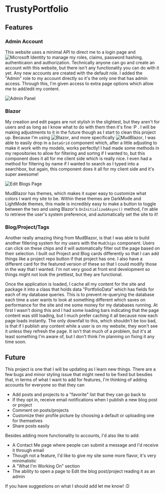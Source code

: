 # TrustyPortfolio

## Features

### Admin Account
This website uses a minimal API to direct me to a login page and ![Microsoft Identity](https://learn.microsoft.com/en-us/aspnet/core/security/authentication/identity?view=aspnetcore-8.0&tabs=visual-studio) to manage my roles, claims, password hashing, authenticaion and authorization.
Technically anyone can go and create an account with this website, but there isn't any functionality you can do with it yet. Any new accounts are created with the default role. I added the "Admin" role to my account directly so it's the only one that has admin access.
Through this, I'm given access to extra page options which allow me to add/edit my content.

![Admin Panel](https://res.cloudinary.com/djdtmbpce/image/upload/v1715878280/Screen_Shot_2024-05-16_at_9.51.10_AM_t6ngyp.png)

### Blazor

My creation and edit pages are not stylish in the slightest, but they aren't for users and as long as I know what to do with them then it's fine :P . I will be making adjustments to it in the future though as I start to clean this project up.
Because I'm using ![Blazor](https://dotnet.microsoft.com/en-us/apps/aspnet/web-apps/blazor), and more specifically ![MudBlazor](https://mudblazor.com/docs/), I was able to easily drop in a `DataGrid` component which, after a little adjusting to make it work with my models, works perfectly! I had made some methods in my repositories to allow for filtering and sortng if I wanted to, but this component does it all for me client side which is really nice. I even had a method for filtering by name if I wanted to search as I typed into a searchbox, but again, this component does it all for my client side and it's super awesome!

![Edit Blogs Page](https://res.cloudinary.com/djdtmbpce/image/upload/v1715878575/Screen_Shot_2024-05-16_at_9.56.05_AM_acy0c0.png)

MudBlazor has themes, which makes it super easy to customize what colors I want my site to be. Within these themes are DarkMode and LightMode themes, this made is incredibly easy to make a button to toggle between the two and using Blazor's `OnInitializedAsync()` method, I'm able to retrieve the user's system preference, and automatically set the site to it!

### Blog/Project/Tags

Another really amazing thing from MudBlazor, is that I was able to build another fitlering system for my users with the `MudChips` component. Users can click on these chips and it will automatically filter out the page based on their selection.
I built out Project and Blog cards differently so that I can add things like a project repo button if that project has one. I also have a different card for the featured version of these so that I could modify those in the way that I wanted. I'm not very good at front end development so things might not look the prettiest, but they are functional.

Once the application is loaded, I cache all my content for the site and package it into a class that holds data "PortfolioData" which has fields for each of my database queries. This is to prevent re-querying the database each time a user wants to look at something different which saves on performance for the site and me some money for my databases running.
At first I wasn't doing this and I had some loading bars indicating that the page content was still loading, but I much prefer caching it all because now each page loads instantly. The only downfall to this, which shouldn't be too bad, is that if I publish any content while a user is on my website, they won't see it unless they refresh the page. It isn't that much of a problem, but it's at least something I'm aware of, but I don't think I'm planning on fixing it any time soon.


## Future

This project is one that I will be updating as I learn new things. There are a few bugs and minor styling issue that might need to be fixed but besdies that, in terms of what I want to add for features, I'm thinking of adding accounts for everyone so that they can
- Add posts and projects to a "favorite" list that they can go back to
- If they opt in, receive email notifications when I publish a new blog post or project
- Comment on posts/projects
- Customize their profile picture by choosing a default or uploading one for themselves
- Share posts easily

Besides adding more functionality to accounts, I'd also like to add:
- A Contact Me page where people can submit a message and I'd receive it through email
- Though not a feature, I'd like to give my site some more flavor, it's very minimalistic
- A "What I'm Working On" section
- The ability to open a page to Edit the blog post/project reading it as an admin

If you have suggestions on what I should add let me know! :D
